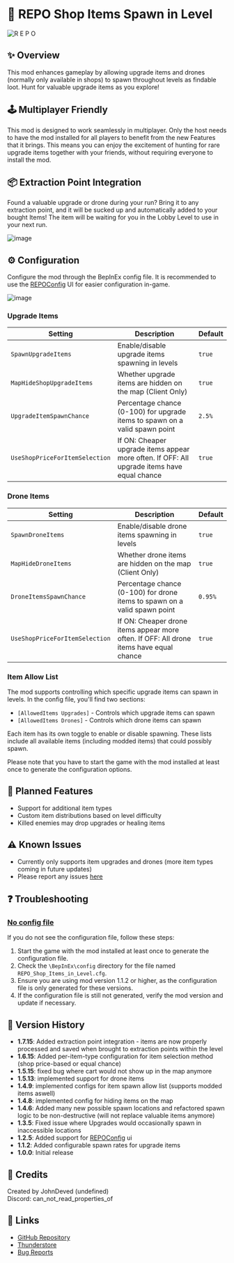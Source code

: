 # 🛒 REPO Shop Items Spawn in Level

![R E P O](https://github.com/user-attachments/assets/11f842b2-cf3f-4f8f-9df7-52eefbc8cdf7)

## ✨ Overview
This mod enhances gameplay by allowing upgrade items and drones (normally only available in shops) to spawn throughout levels as findable loot. Hunt for valuable upgrade items as you explore!

## 🕹️ Multiplayer Friendly
This mod is designed to work seamlessly in multiplayer. Only the host needs to have the mod installed for all players to benefit from the new Features that it brings. This means you can enjoy the excitement of hunting for rare upgrade items together with your friends, without requiring everyone to install the mod.

## 📦 Extraction Point Integration
Found a valuable upgrade or drone during your run? Bring it to any extraction point, and it will be sucked up and automatically added to your bought Items! The item will be waiting for you in the Lobby Level to use in your next run.

![image](https://github.com/user-attachments/assets/6a612b10-398c-45fe-b5bb-c5261456531e)

## ⚙️ Configuration
Configure the mod through the BepInEx config file.
It is recommended to use the [REPOConfig](https://thunderstore.io/c/repo/p/nickklmao/REPOConfig/) UI for easier configuration in-game.

![image](https://github.com/user-attachments/assets/75043405-666a-404f-ab73-e073d63ff673)

### Upgrade Items
| Setting | Description | Default |
|---------|-------------|---------|
| `SpawnUpgradeItems` | Enable/disable upgrade items spawning in levels | `true` |
| `MapHideShopUpgradeItems` | Whether upgrade items are hidden on the map (Client Only) | `true` |
| `UpgradeItemSpawnChance` | Percentage chance (0-100) for upgrade items to spawn on a valid spawn point | `2.5%` |
| `UseShopPriceForItemSelection` | If ON: Cheaper upgrade items appear more often. If OFF: All upgrade items have equal chance | `true` |

### Drone Items
| Setting | Description | Default |
|---------|-------------|---------|
| `SpawnDroneItems` | Enable/disable drone items spawning in levels | `true` |
| `MapHideDroneItems` | Whether drone items are hidden on the map (Client Only) | `true` |
| `DroneItemsSpawnChance` | Percentage chance (0-100) for drone items to spawn on a valid spawn point | `0.95%` |
| `UseShopPriceForItemSelection` | If ON: Cheaper drone items appear more often. If OFF: All drone items have equal chance | `true` |

### Item Allow List
The mod supports controlling which specific upgrade items can spawn in levels. In the config file, you'll find two sections:
- `[AllowedItems Upgrades]` - Controls which upgrade items can spawn
- `[AllowedItems Drones]` - Controls which drone items can spawn

Each item has its own toggle to enable or disable spawning. These lists include all available items (including modded items) that could possibly spawn.

Please note that you have to start the game with the mod installed at least once to generate the configuration options.

## 🔮 Planned Features
- Support for additional item types
- Custom item distributions based on level difficulty
- Killed enemies may drop upgrades or healing items

## ⚠️ Known Issues
- Currently only supports item upgrades and drones (more item types coming in future updates)
- Please report any issues [here](https://github.com/JohnDeved/REPO_Shop_Items_in_Level/issues)

## ❓ Troubleshooting

### [No config file](https://github.com/JohnDeved/REPO_Shop_Items_in_Level/issues/7)
If you do not see the configuration file, follow these steps:

1. Start the game with the mod installed at least once to generate the configuration file.
2. Check the `\BepInEx\config` directory for the file named `REPO_Shop_Items_in_Level.cfg`.
3. Ensure you are using mod version 1.1.2 or higher, as the configuration file is only generated for these versions.
4. If the configuration file is still not generated, verify the mod version and update if necessary.

## 📝 Version History
- **1.7.15**: Added extraction point integration - items are now properly processed and saved when brought to extraction points within the level
- **1.6.15**: Added per-item-type configuration for item selection method (shop price-based or equal chance)
- **1.5.15**: fixed bug where cart would not show up in the map anymore
- **1.5.13**: implemented support for drone items
- **1.4.9**: implemented configs for item spawn allow list (supports modded items aswell)
- **1.4.8**: implemented config for hiding items on the map
- **1.4.6**: Added many new possible spawn locations and refactored spawn logic to be non-destructive (will not replace valuable items anymore)
- **1.3.5**: Fixed issue where Upgrades would occasionally spawn in inaccessible locations
- **1.2.5**: Added support for [REPOConfig](https://thunderstore.io/c/repo/p/nickklmao/REPOConfig/) ui
- **1.1.2**: Added configurable spawn rates for upgrade items
- **1.0.0**: Initial release

## 👤 Credits
Created by JohnDeved (undefined)  
Discord: can_not_read_properties_of

## 🔗 Links
- [GitHub Repository](https://github.com/JohnDeved/REPO_Shop_Items_in_Level)
- [Thunderstore](https://thunderstore.io/c/repo/p/itsUndefined/Shop_Items_Spawn_in_Level/)
- [Bug Reports](https://github.com/JohnDeved/REPO_Shop_Items_in_Level/issues)

